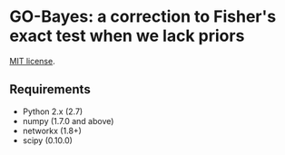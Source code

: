 # GO-Bayes: a correction to Fisher's exact test when we lack priors

[MIT license](http://www.opensource.org/licenses/mit-license.php).

## Requirements

* Python 2.x (2.7)
* numpy (1.7.0 and above)
* networkx (1.8+)
* scipy (0.10.0)

